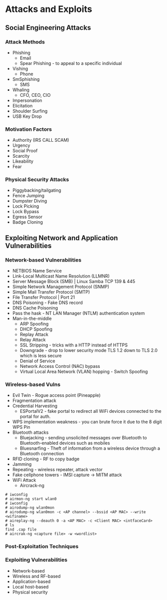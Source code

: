 # Attacks and Exploits
## Social Engineering Attacks

### Attack Methods
- Phishing 
  - Email
  - Spear Phishing - to appeal to a specific individual
- Vishing
  - Phone 
- SmSphishing
  - SMS
- Whaling
  - CFO, CEO, CIO 
- Impersonation
- Elicitation
- Shoulder Surfing
- USB Key Drop

### Motivation Factors
- Authority (IRS CALL SCAM)
- Urgency
- Social Proof
- Scarcity
- Likeability
- Fear

### Physical Security Attacks
- Piggybacking/tailgating
- Fence Jumping
- Dumpster Diving
- Lock Picking
- Lock Bypass
- Egress Sensor
- Badge Cloning

## Exploiting Network and Application Vulnerabilities

### Network-based Vulnerabilities
- NETBIOS Name Service
- Link-Local Multicast Name Resolution (LLMNR)
- Server Message Block (SMB) | Linux Samba TCP 139 & 445
- Simple Network Management Protocol (SNMP)
- Simple Mail Transfer Protocol (SMTP)
- File Transfer Protocol | Port 21
- DNS Poisoning - Fake DNS record
- DNS Cache Poisoning
- Pass the hask - NT LAN Manager (NTLM) authentication system
- Man-in-the-middle
  - ARP Spoofing
  - DHCP Spoofing
  - Replay Attack
  - Relay Attack
  - SSL Stripping - tricks with a HTTP instead of HTTPS
  - Downgrade - drop to lower security mode TLS 1.2 down to TLS 2.0 which is less secure
  - Denial of Service
  - Network Access Control (NAC) bypass
  - Virtual Local Area Network (VLAN) hopping - Switch Spoofing

### Wireless-based Vulns
- Evil Twin - Rogue access point (Pineapple)
- Fragmentation attack
- Credential Harvesting
  - ESPortalV2 - fake portal to redirect all WiFi devices connected to the portal for auth.
- WPS implementation weakness - you can brute force it due to the 8 digit WPS Pin 
- Bluetooth attacks
  - Bluejacking - sending unsolicited messages over Bluetooth to Bluetooth-enabled devices such as mobiles
  - Bluesnarfing - Theft of information from a wireless device through a Bluetooth connection
- RFID cloning - RF to copy badge
- Jamming 
- Repeating - wireless repeater, attack vector
- Fake cellphone towers - IMSI capture -> MITM attack
- WiFi Attack 
  - Aircrack-ng
```
# iwconfig
# airmon-ng start wlan0
# iwconfig
# airodump-ng wlan0mon
# airodump-ng wlan0mon -c <AP channel> --bssid <AP MAC> --write <wifiname>
# aireplay-ng --deauth 0 -a <AP MAC> -c <Client MAC> <intfaceCard>
# ls
find .cap file
# aircrak-ng <capture file> -w <wordlist>
```


### Post-Exploitation Techniques

### Exploiting Vulnerabilities
- Network-based
- Wireless and RF-based
- Application-based
- Local host-based
- Physical security


